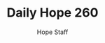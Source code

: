 ---
image: /assets/img/daily-hope-default-artwork.png
title: Daily Hope 260
number: 260
categories:
  - Daily Hope
author: Hope Staff
notes: Daily Hope 260
embed: >-
  <iframe style="border-radius:12px" src="https://open.spotify.com/embed/episode/1h5QXI6xNPnsGOGNO9aiCT?utm_source=generator" width="100%" height="352" frameBorder="0" allowfullscreen="" allow="autoplay; clipboard-write; encrypted-media; fullscreen; picture-in-picture" loading="lazy"></iframe>
---